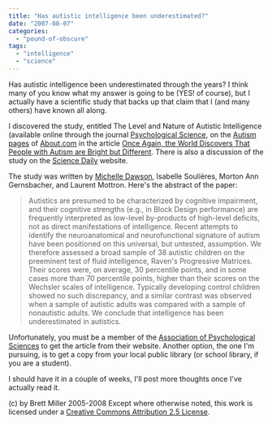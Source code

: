 ```yaml
---
title: "Has autistic intelligence been underestimated?"
date: "2007-08-07"
categories: 
  - "pound-of-obscure"
tags: 
  - "intelligence"
  - "science"
---
```


Has autistic intelligence been underestimated through the years? I think many of you know what my answer is going to be (YES! of course), but I actually have a scientific study that backs up that claim that I (and many others) have known all along.  
  
I discovered the study, entitled The Level and Nature of Autistic Intelligence (available online through the journal [Psychological Science](http://www.psychologicalscience.org/journals/index.cfm?journal=ps&content=ps/18_8), on the [Autism pages](http://autism.about.com/) of [About.com](http://www.about.com/) in the article [Once Again, the World Discovers That People with Autism are Bright but Different](http://autism.about.com/b/a/257904.htm). There is also a discussion of the study on the [Science Daily](http://www.sciencedaily.com/releases/2007/08/070803151245.htm) website.  
  
The study was written by [Michelle Dawson](http://www.autismcrisis.blogspot.com/), Isabelle Soulières, Morton Ann Gernsbacher, and Laurent Mottron. Here's the abstract of the paper:  

> Autistics are presumed to be characterized by cognitive impairment, and their cognitive strengths (e.g., in Block Design performance) are frequently interpreted as low-level by-products of high-level deficits, not as direct manifestations of intelligence. Recent attempts to identify the neuroanatomical and neurofunctional signature of autism have been positioned on this universal, but untested, assumption. We therefore assessed a broad sample of 38 autistic children on the preeminent test of fluid intelligence, Raven's Progressive Matrices. Their scores were, on average, 30 percentile points, and in some cases more than 70 percentile points, higher than their scores on the Wechsler scales of intelligence. Typically developing control children showed no such discrepancy, and a similar contrast was observed when a sample of autistic adults was compared with a sample of nonautistic adults. We conclude that intelligence has been underestimated in autistics.

Unfortunately, you must be a member of the [Association of Psychological Sciences](http://www.psychologicalscience.org/journals/index.cfm) to get the article from their website. Another option, the one I'm pursuing, is to get a copy from your local public library (or school library, if you are a student).  
  
I should have it in a couple of weeks, I'll post more thoughts once I've actually read it.

(c) by Brett Miller 2005-2008 Except where otherwise noted, this work is licensed under a [Creative Commons Attribution 2.5 License](http://creativecommons.org/licenses/by/2.5/).
